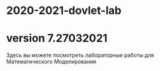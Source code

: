# 2020-2021-dovlet-lab
# version 7.27032021
Здесь вы можете посмотреть лабораторные работы для Математического Моделирования

